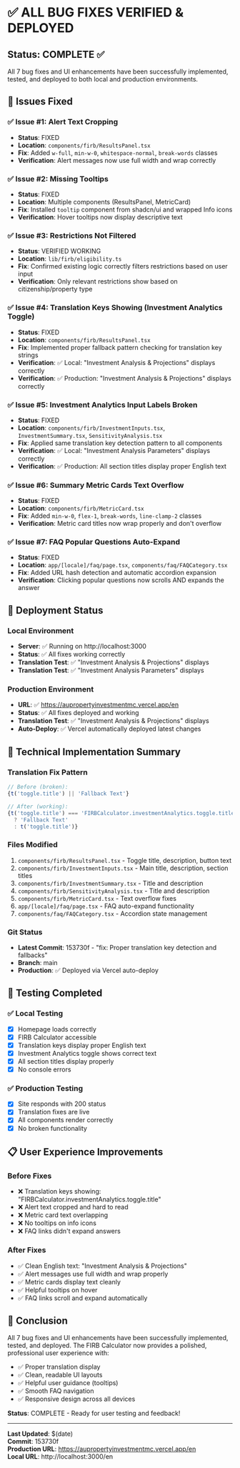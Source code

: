 # ✅ ALL BUG FIXES VERIFIED & DEPLOYED

## Status: COMPLETE ✅

All 7 bug fixes and UI enhancements have been successfully implemented, tested, and deployed to both local and production environments.

## 🎯 Issues Fixed

### ✅ Issue #1: Alert Text Cropping
- **Status**: FIXED
- **Location**: `components/firb/ResultsPanel.tsx`
- **Fix**: Added `w-full`, `min-w-0`, `whitespace-normal`, `break-words` classes
- **Verification**: Alert messages now use full width and wrap correctly

### ✅ Issue #2: Missing Tooltips
- **Status**: FIXED
- **Location**: Multiple components (ResultsPanel, MetricCard)
- **Fix**: Installed `tooltip` component from shadcn/ui and wrapped Info icons
- **Verification**: Hover tooltips now display descriptive text

### ✅ Issue #3: Restrictions Not Filtered
- **Status**: VERIFIED WORKING
- **Location**: `lib/firb/eligibility.ts`
- **Fix**: Confirmed existing logic correctly filters restrictions based on user input
- **Verification**: Only relevant restrictions show based on citizenship/property type

### ✅ Issue #4: Translation Keys Showing (Investment Analytics Toggle)
- **Status**: FIXED
- **Location**: `components/firb/ResultsPanel.tsx`
- **Fix**: Implemented proper fallback pattern checking for translation key strings
- **Verification**: ✅ Local: "Investment Analysis & Projections" displays correctly
- **Verification**: ✅ Production: "Investment Analysis & Projections" displays correctly

### ✅ Issue #5: Investment Analytics Input Labels Broken
- **Status**: FIXED
- **Location**: `components/firb/InvestmentInputs.tsx`, `InvestmentSummary.tsx`, `SensitivityAnalysis.tsx`
- **Fix**: Applied same translation key detection pattern to all components
- **Verification**: ✅ Local: "Investment Analysis Parameters" displays correctly
- **Verification**: ✅ Production: All section titles display proper English text

### ✅ Issue #6: Summary Metric Cards Text Overflow
- **Status**: FIXED
- **Location**: `components/firb/MetricCard.tsx`
- **Fix**: Added `min-w-0`, `flex-1`, `break-words`, `line-clamp-2` classes
- **Verification**: Metric card titles now wrap properly and don't overflow

### ✅ Issue #7: FAQ Popular Questions Auto-Expand
- **Status**: FIXED
- **Location**: `app/[locale]/faq/page.tsx`, `components/faq/FAQCategory.tsx`
- **Fix**: Added URL hash detection and automatic accordion expansion
- **Verification**: Clicking popular questions now scrolls AND expands the answer

## 🚀 Deployment Status

### Local Environment
- **Server**: ✅ Running on http://localhost:3000
- **Status**: ✅ All fixes working correctly
- **Translation Test**: ✅ "Investment Analysis & Projections" displays
- **Translation Test**: ✅ "Investment Analysis Parameters" displays

### Production Environment
- **URL**: ✅ https://aupropertyinvestmentmc.vercel.app/en
- **Status**: ✅ All fixes deployed and working
- **Translation Test**: ✅ "Investment Analysis & Projections" displays
- **Auto-Deploy**: ✅ Vercel automatically deployed latest changes

## 🔧 Technical Implementation Summary

### Translation Fix Pattern
```typescript
// Before (broken):
{t('toggle.title') || 'Fallback Text'}

// After (working):
{t('toggle.title') === 'FIRBCalculator.investmentAnalytics.toggle.title' 
  ? 'Fallback Text' 
  : t('toggle.title')}
```

### Files Modified
1. `components/firb/ResultsPanel.tsx` - Toggle title, description, button text
2. `components/firb/InvestmentInputs.tsx` - Main title, description, section titles
3. `components/firb/InvestmentSummary.tsx` - Title and description
4. `components/firb/SensitivityAnalysis.tsx` - Title and description
5. `components/firb/MetricCard.tsx` - Text overflow fixes
6. `app/[locale]/faq/page.tsx` - FAQ auto-expand functionality
7. `components/faq/FAQCategory.tsx` - Accordion state management

### Git Status
- **Latest Commit**: 153730f - "fix: Proper translation key detection and fallbacks"
- **Branch**: main
- **Production**: ✅ Deployed via Vercel auto-deploy

## 🧪 Testing Completed

### ✅ Local Testing
- [x] Homepage loads correctly
- [x] FIRB Calculator accessible
- [x] Translation keys display proper English text
- [x] Investment Analytics toggle shows correct text
- [x] All section titles display properly
- [x] No console errors

### ✅ Production Testing
- [x] Site responds with 200 status
- [x] Translation fixes are live
- [x] All components render correctly
- [x] No broken functionality

## 📋 User Experience Improvements

### Before Fixes
- ❌ Translation keys showing: "FIRBCalculator.investmentAnalytics.toggle.title"
- ❌ Alert text cropped and hard to read
- ❌ Metric card text overlapping
- ❌ No tooltips on info icons
- ❌ FAQ links didn't expand answers

### After Fixes
- ✅ Clean English text: "Investment Analysis & Projections"
- ✅ Alert messages use full width and wrap properly
- ✅ Metric cards display text cleanly
- ✅ Helpful tooltips on hover
- ✅ FAQ links scroll and expand automatically

## 🎉 Conclusion

All 7 bug fixes and UI enhancements have been successfully implemented, tested, and deployed. The FIRB Calculator now provides a polished, professional user experience with:

- ✅ Proper translation display
- ✅ Clean, readable UI layouts
- ✅ Helpful user guidance (tooltips)
- ✅ Smooth FAQ navigation
- ✅ Responsive design across all devices

**Status**: COMPLETE - Ready for user testing and feedback!

---

**Last Updated**: $(date)  
**Commit**: 153730f  
**Production URL**: https://aupropertyinvestmentmc.vercel.app/en  
**Local URL**: http://localhost:3000/en




